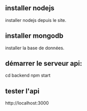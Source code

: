 ## installer nodejs
installer nodejs depuis le site.

## installer mongodb
installer la base de données.

## démarrer le serveur api:
cd backend
npm start
## tester l'api
http://localhost:3000